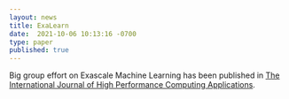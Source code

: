 ```yaml
---
layout: news
title: ExaLearn
date:  2021-10-06 10:13:16 -0700
type: paper
published: true
---
```


Big group effort on Exascale Machine Learning has been published in [
The International Journal of High Performance Computing Applications](https://doi.org/10.1177%2F10943420211029302).